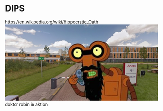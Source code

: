 # DIPS
https://en.wikipedia.org/wiki/Hippocratic_Oath
![](https://github.com/nondejus/DIPS/blob/main/ArtBoard%20Image%20(285).jpg)
doktor robin in aktion
